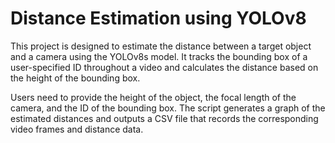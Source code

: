 # Distance Estimation using YOLOv8

This project is designed to estimate the distance between a target object and a camera using the YOLOv8s model. It tracks the bounding box of a user-specified ID throughout a video and calculates the distance based on the height of the bounding box. 

Users need to provide the height of the object, the focal length of the camera, and the ID of the bounding box. The script generates a graph of the estimated distances and outputs a CSV file that records the corresponding video frames and distance data.
